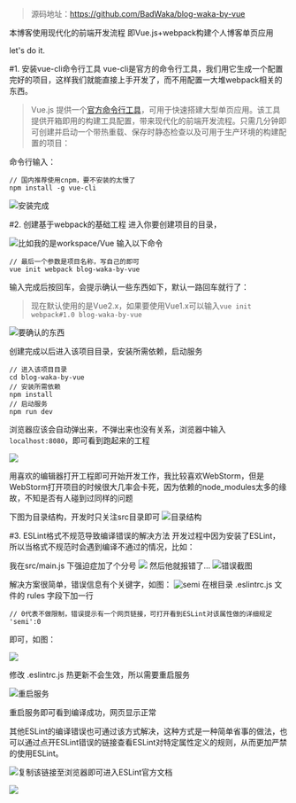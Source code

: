 > 源码地址：https://github.com/BadWaka/blog-waka-by-vue

本博客使用现代化的前端开发流程
即Vue.js+webpack构建个人博客单页应用

let's do it.

#1. 安装vue-cli命令行工具
vue-cli是官方的命令行工具，我们用它生成一个配置完好的项目，这样我们就能直接上手开发了，而不用配置一大堆webpack相关的东西。

> Vue.js 提供一个[官方命令行工具](https://github.com/vuejs/vue-cli)，可用于快速搭建大型单页应用。该工具提供开箱即用的构建工具配置，带来现代化的前端开发流程。只需几分钟即可创建并启动一个带热重载、保存时静态检查以及可用于生产环境的构建配置的项目：

命令行输入：
```
// 国内推荐使用cnpm，要不安装的太慢了
npm install -g vue-cli
```
![安装完成](http://upload-images.jianshu.io/upload_images/1828354-4bc5ee3f0c7e9058.png?imageMogr2/auto-orient/strip%7CimageView2/2/w/1240)

#2. 创建基于webpack的基础工程
进入你要创建项目的目录，

![比如我的是workspace/Vue](http://upload-images.jianshu.io/upload_images/1828354-9ba38bafb36f8773.png?imageMogr2/auto-orient/strip%7CimageView2/2/w/1240)
输入以下命令
```
// 最后一个参数是项目名称，写自己的即可
vue init webpack blog-waka-by-vue
```
输入完成后按回车，会提示确认一些东西如下，默认一路回车就行了：
> 现在默认使用的是Vue2.x，如果要使用Vue1.x可以输入`vue init webpack#1.0 blog-waka-by-vue`

![要确认的东西](http://upload-images.jianshu.io/upload_images/1828354-65e94b82d9a106fc.png?imageMogr2/auto-orient/strip%7CimageView2/2/w/1240)

创建完成以后进入该项目目录，安装所需依赖，启动服务
```
// 进入该项目目录
cd blog-waka-by-vue
// 安装所需依赖
npm install
// 启动服务
npm run dev
```
浏览器应该会自动弹出来，不弹出来也没有关系，浏览器中输入`localhost:8080`，即可看到跑起来的工程

![](http://upload-images.jianshu.io/upload_images/1828354-fcf9ed540b7fc89d.png?imageMogr2/auto-orient/strip%7CimageView2/2/w/1240)

用喜欢的编辑器打开工程即可开始开发工作，我比较喜欢WebStorm，但是WebStorm打开项目的时候很大几率会卡死，因为依赖的node_modules太多的缘故，不知是否有人碰到过同样的问题

下图为目录结构，开发时只关注src目录即可
![目录结构](http://upload-images.jianshu.io/upload_images/1828354-46294c78f2dd1387.png?imageMogr2/auto-orient/strip%7CimageView2/2/w/1240)

#3. ESLint格式不规范导致编译错误的解决方法
开发过程中因为安装了ESLint，所以当格式不规范时会遇到编译不通过的情况，比如：

我在src/main.js 下强迫症加了个分号
![](http://upload-images.jianshu.io/upload_images/1828354-3423eb1081796b80.png?imageMogr2/auto-orient/strip%7CimageView2/2/w/1240)
然后他就报错了...
![错误截图](http://upload-images.jianshu.io/upload_images/1828354-9ce091484aa682ad.png?imageMogr2/auto-orient/strip%7CimageView2/2/w/1240)

解决方案很简单，错误信息有个关键字，如图：
![semi](http://upload-images.jianshu.io/upload_images/1828354-5e1e2a53c33fa213.png?imageMogr2/auto-orient/strip%7CimageView2/2/w/1240)
在根目录 .eslintrc.js 文件的 rules 字段下加一行
```
// 0代表不做限制，错误提示有一个网页链接，可打开看到ESLint对该属性做的详细规定
'semi':0
```
即可，如图：

![](http://upload-images.jianshu.io/upload_images/1828354-6286a1ebf877427e.png?imageMogr2/auto-orient/strip%7CimageView2/2/w/1240)

修改 .eslintrc.js 热更新不会生效，所以需要重启服务

![重启服务](http://upload-images.jianshu.io/upload_images/1828354-aa0c536f6ace9da5.png?imageMogr2/auto-orient/strip%7CimageView2/2/w/1240)

重启服务即可看到编译成功，网页显示正常

其他ESLint的编译错误也可通过该方式解决，这种方式是一种简单省事的做法，也可以通过点开ESLint错误的链接查看ESLint对特定属性定义的规则，从而更加严禁的使用ESLint。


![复制该链接至浏览器即可进入ESLint官方文档](http://upload-images.jianshu.io/upload_images/1828354-40ce34ed6568fa9f.png?imageMogr2/auto-orient/strip%7CimageView2/2/w/1240)

![](http://upload-images.jianshu.io/upload_images/1828354-f1662fe09c14fc7e.png?imageMogr2/auto-orient/strip%7CimageView2/2/w/1240)